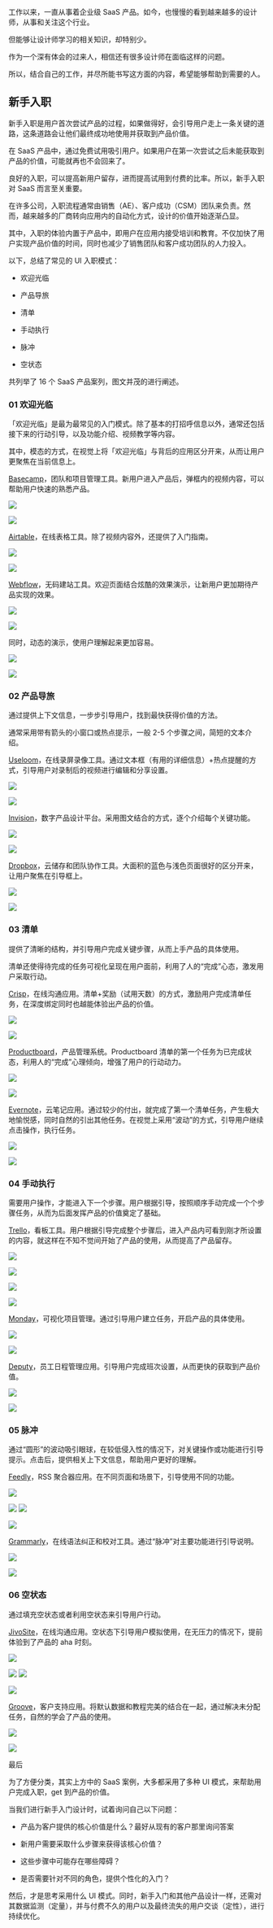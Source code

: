 工作以来，一直从事着企业级 SaaS 产品。如今，也慢慢的看到越来越多的设计师，从事和关注这个行业。

但能够让设计师学习的相关知识，却特别少。

作为一个深有体会的过来人，相信还有很多设计师在面临这样的问题。

所以，结合自己的工作，并尽所能书写这方面的内容，希望能够帮助到需要的人。

## 新手入职

新手入职是用户首次尝试产品的过程，如果做得好，会引导用户走上一条关键的道路，这条道路会让他们最终成功地使用并获取到产品价值。

在 SaaS 产品中，通过免费试用吸引用户。如果用户在第一次尝试之后未能获取到产品的价值，可能就再也不会回来了。

良好的入职，可以提高新用户留存，进而提高试用到付费的比率。所以，新手入职对 SaaS 而言至关重要。

在许多公司，入职流程通常由销售（AE）、客户成功（CSM）团队来负责。然而，越来越多的厂商转向应用内的自动化方式，设计的价值开始逐渐凸显。

其中，入职的体验内置于产品中，即用户在应用内接受培训和教育。不仅加快了用户实现产品价值的时间，同时也减少了销售团队和客户成功团队的人力投入。

以下，总结了常见的 UI 入职模式：

-   欢迎光临

-   产品导旅

-   清单

-   手动执行

-   脉冲

-   空状态

共列举了 16 个 SaaS 产品案列，图文并茂的进行阐述。

### 01 欢迎光临

「欢迎光临」是最为最常见的入门模式。除了基本的打招呼信息以外，通常还包括接下来的行动引导，以及功能介绍、视频教学等内容。

其中，模态的方式，在视觉上将「欢迎光临」与背后的应用区分开来，从而让用户更聚焦在当前信息上。

[Basecamp](https://link.zhihu.com/?target=https://basecamp.com/)，团队和项目管理工具。新用户进入产品后，弹框内的视频内容，可以帮助用户快速的熟悉产品。

![](https://cdn.wallleap.cn/img/pic/illustrtion/20221103212427.png)


![](blob:https://ef17ayryne.feishu.cn/b855c552-3a0f-4b20-8e2f-550d3837c0bd)





[Airtable](https://link.zhihu.com/?target=https://airtable.com/)，在线表格工具。除了视频内容外，还提供了入门指南。

![](https://cdn.wallleap.cn/img/pic/illustrtion/20221103212443.png)


![](blob:https://ef17ayryne.feishu.cn/7bab9516-ccdd-4f58-a3f5-6762c3b87f6f)





[Webflow](https://link.zhihu.com/?target=https://webflow.com/)，无码建站工具。欢迎页面结合炫酷的效果演示，让新用户更加期待产品实现的效果。

![](https://cdn.wallleap.cn/img/pic/illustrtion/20221103212451.png)


![](blob:https://ef17ayryne.feishu.cn/6042d8fa-0435-47f7-a834-01682cfcb388)





同时，动态的演示，使用户理解起来更加容易。

![](https://cdn.wallleap.cn/img/pic/illustrtion/20221103212500.png)


![](blob:https://ef17ayryne.feishu.cn/1ad28997-f991-423a-8a40-4aed675b8da2)





### 02 产品导旅

通过提供上下文信息，一步步引导用户，找到最快获得价值的方法。

通常采用带有箭头的小窗口或热点提示，一般 2-5 个步骤之间，简短的文本介绍。

[Useloom](https://link.zhihu.com/?target=https://www.loom.com/)，在线录屏录像工具。通过文本框（有用的详细信息）+热点提醒的方式，引导用户对录制后的视频进行编辑和分享设置。

![](https://cdn.wallleap.cn/img/pic/illustrtion/20221103212515.png)


![](blob:https://ef17ayryne.feishu.cn/c3131f04-50a7-46fb-8f48-ae03e186b3f9)





[Invision](https://link.zhihu.com/?target=https://www.invisionapp.com/)，数字产品设计平台。采用图文结合的方式，逐个介绍每个关键功能。

![](https://cdn.wallleap.cn/img/pic/illustrtion/20221103212522.png)


![](blob:https://ef17ayryne.feishu.cn/7293c74b-caca-4fdf-a272-86f30e9f2560)





[Dropbox](https://link.zhihu.com/?target=https://www.dropbox.com/)，云储存和团队协作工具。大面积的蓝色与浅色页面很好的区分开来，让用户聚焦在引导框上。

![](https://cdn.wallleap.cn/img/pic/illustrtion/20221103212531.png)


![](blob:https://ef17ayryne.feishu.cn/b39fe13e-989a-4bed-bbd9-0f551fcc501f)





### 03 清单

提供了清晰的结构，并引导用户完成关键步骤，从而上手产品的具体使用。

清单还使得待完成的任务可视化呈现在用户面前，利用了人的“完成”心态，激发用户采取行动。

[Crisp](https://link.zhihu.com/?target=https://crisp.chat/en/)，在线沟通应用。清单+奖励（试用天数）的方式，激励用户完成清单任务，在深度绑定同时也越能体验出产品的价值。

![](https://cdn.wallleap.cn/img/pic/illustrtion/20221103212547.png)


![](blob:https://ef17ayryne.feishu.cn/ce7d2255-2e24-4ceb-aab8-ac97dae13f48)





[Productboard](https://link.zhihu.com/?target=https://www.productboard.com/)，产品管理系统。Productboard 清单的第一个任务为已完成状态，利用人的“完成”心理倾向，增强了用户的行动动力。

![](https://cdn.wallleap.cn/img/pic/illustrtion/20221103212557.png)


![](blob:https://ef17ayryne.feishu.cn/d544a23c-829d-4d0b-bcf2-0af92ce4b6c6)





[Evernote](https://link.zhihu.com/?target=https://evernote.com/)，云笔记应用。通过较少的付出，就完成了第一个清单任务，产生极大地愉悦感，同时自然的引出其他任务。在视觉上采用“波动”的方式，引导用户继续点击操作，执行任务。

![](https://cdn.wallleap.cn/img/pic/illustrtion/20221103212604.png)


![](blob:https://ef17ayryne.feishu.cn/059d6339-0954-4b84-b7ba-985eb64b0143)





### 04 手动执行

需要用户操作，才能进入下一个步骤。用户根据引导，按照顺序手动完成一个个步骤任务，从而为后面发挥产品的价值奠定了基础。

[Trello](https://link.zhihu.com/?target=https://trello.com/)，看板工具。用户根据引导完成整个步骤后，进入产品内可看到刚才所设置的内容，就这样在不知不觉间开始了产品的使用，从而提高了产品留存。

![](https://cdn.wallleap.cn/img/pic/illustrtion/20221103212620.png)


![](blob:https://ef17ayryne.feishu.cn/f40e7b12-cfef-4f3e-87c4-b6231e4ec021)

![](https://cdn.wallleap.cn/img/pic/illustrtion/20221103212636.png)






![](blob:https://ef17ayryne.feishu.cn/d972b270-2906-4629-ac7c-0e113f75411e)





[Monday](https://link.zhihu.com/?target=https://monday.com/)，可视化项目管理。通过引导用户建立任务，开启产品的具体使用。

![](https://cdn.wallleap.cn/img/pic/illustrtion/20221103212645.png)


![](blob:https://ef17ayryne.feishu.cn/947eead2-5bde-4b70-8b66-600936972182)





[Deputy](https://link.zhihu.com/?target=https://www.deputy.com/)，员工日程管理应用。引导用户完成班次设置，从而更快的获取到产品价值。

![](https://cdn.wallleap.cn/img/pic/illustrtion/20221103212653.png)


![](blob:https://ef17ayryne.feishu.cn/aa4db904-a626-4000-b380-f1d910ba4354)





### 05 脉冲

通过“圆形”的波动吸引眼球，在较低侵入性的情况下，对关键操作或功能进行引导提示。点击后，提供相关上下文信息，帮助用户更好的理解。

[Feedly](https://link.zhihu.com/?target=https://feedly.com/)，RSS 聚合器应用。在不同页面和场景下，引导使用不同的功能。

![](https://cdn.wallleap.cn/img/pic/illustrtion/20221103212706.png)


![](blob:https://ef17ayryne.feishu.cn/8b9d59e8-27ab-45be-a1a8-cc9d6050748f)
![](https://cdn.wallleap.cn/img/pic/illustrtion/20221103212713.png)







![](blob:https://ef17ayryne.feishu.cn/4cf983b3-f182-4209-8489-095ece7ff1ff)





[Grammarly](https://link.zhihu.com/?target=https://www.grammarly.com/)，在线语法纠正和校对工具。通过“脉冲”对主要功能进行引导说明。

![](https://cdn.wallleap.cn/img/pic/illustrtion/20221103212724.png)


![](blob:https://ef17ayryne.feishu.cn/6b42a7f5-7f3f-4356-b716-76991e69dac6)





### 06 空状态

通过填充空状态或者利用空状态来引导用户行动。

[JivoSite](https://link.zhihu.com/?target=https://www.jivochat.com/)，在线沟通应用。空状态下引导用户模拟使用，在无压力的情况下，提前体验到了产品的 aha 时刻。

![](https://cdn.wallleap.cn/img/pic/illustrtion/20221103212737.png)


![](blob:https://ef17ayryne.feishu.cn/47a07ae3-b23b-469e-990c-83dc7a829e0e)
![](https://cdn.wallleap.cn/img/pic/illustrtion/20221103212745.png)







![](blob:https://ef17ayryne.feishu.cn/5bee3f98-43f9-4074-b50a-f850aed8091f)









[Groove](https://link.zhihu.com/?target=https://www.groovehq.com/)，客户支持应用。将默认数据和教程完美的结合在一起，通过解决未分配任务，自然的学会了产品的使用。

![](https://cdn.wallleap.cn/img/pic/illustrtion/20221103212755.png)


![](blob:https://ef17ayryne.feishu.cn/180861b2-541e-4ed6-8858-60f255f92d39)





最后

为了方便分类，其实上方中的 SaaS 案例，大多都采用了多种 UI 模式，来帮助用户完成入职，get 到产品的价值。

当我们进行新手入门设计时，试着询问自己以下问题：

-   产品为客户提供的核心价值是什么？最好从现有的客户那里询问答案

-   新用户需要采取什么步骤来获得该核心价值？

-   这些步骤中可能存在哪些障碍？

-   是否需要针对不同的角色，提供个性化的入门？

然后，才是思考采用什么 UI 模式。同时，新手入门和其他产品设计一样，还需对其数据监测（定量），并与付费不久的用户以及最终流失的用户交谈（定性），进行持续优化。